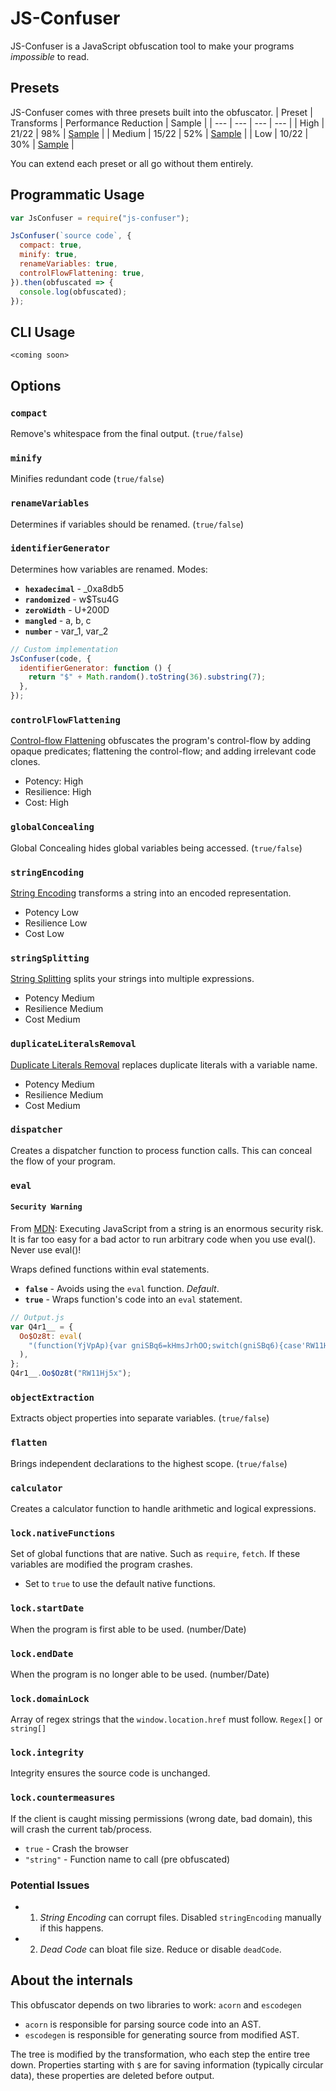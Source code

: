 # JS-Confuser

JS-Confuser is a JavaScript obfuscation tool to make your programs _impossible_ to read.

## Presets

JS-Confuser comes with three presets built into the obfuscator.
| Preset | Transforms | Performance Reduction | Sample |
| --- | --- | --- | --- |
| High | 21/22 | 98% | [Sample](https://github.com/MichaelXF/js-confuser/blob/master/samples/high.js) |
| Medium | 15/22 | 52% | [Sample](https://github.com/MichaelXF/js-confuser/blob/master/samples/medium.js) |
| Low | 10/22 | 30% | [Sample](https://github.com/MichaelXF/js-confuser/blob/master/samples/low.js) |

You can extend each preset or all go without them entirely.

## Programmatic Usage

```js
var JsConfuser = require("js-confuser");

JsConfuser(`source code`, {
  compact: true,
  minify: true,
  renameVariables: true,
  controlFlowFlattening: true,
}).then(obfuscated => {
  console.log(obfuscated);
});
```

## CLI Usage

```shell
<coming soon>
```

## Options

### `compact`

Remove's whitespace from the final output. (`true/false`)

### `minify`

Minifies redundant code (`true/false`)

### `renameVariables`

Determines if variables should be renamed. (`true/false`)

### `identifierGenerator`

Determines how variables are renamed.
Modes:

- **`hexadecimal`** - \_0xa8db5
- **`randomized`** - w$Tsu4G
- **`zeroWidth`** - U+200D
- **`mangled`** - a, b, c
- **`number`** - var_1, var_2

```js
// Custom implementation
JsConfuser(code, {
  identifierGenerator: function () {
    return "$" + Math.random().toString(36).substring(7);
  },
});
```

### `controlFlowFlattening`

[Control-flow Flattening](https://docs.jscrambler.com/code-integrity/documentation/transformations/control-flow-flattening) obfuscates the program's control-flow by
adding opaque predicates; flattening the control-flow; and adding irrelevant code clones.

- Potency: High
- Resilience: High
- Cost: High

### `globalConcealing`

Global Concealing hides global variables being accessed. (`true/false`)

### `stringEncoding`

[String Encoding](https://docs.jscrambler.com/code-integrity/documentation/transformations/string-encoding) transforms a string into an encoded representation.

- Potency Low
- Resilience Low
- Cost Low

### `stringSplitting`

[String Splitting](https://docs.jscrambler.com/code-integrity/documentation/transformations/string-splitting) splits your strings into multiple expressions.

- Potency Medium
- Resilience Medium
- Cost Medium

### `duplicateLiteralsRemoval`

[Duplicate Literals Removal](https://docs.jscrambler.com/code-integrity/documentation/transformations/duplicate-literals-removal) replaces duplicate literals with a variable name.

- Potency Medium
- Resilience Medium
- Cost Medium

### `dispatcher`

Creates a dispatcher function to process function calls. This can conceal the flow of your program.

### `eval`

#### **`Security Warning`**

From [MDN](<(https://developer.mozilla.org/en-US/docs/Web/JavaScript/Reference/Global_Objects/eval)**>): Executing JavaScript from a string is an enormous security risk. It is far too easy
for a bad actor to run arbitrary code when you use eval(). Never use eval()!

Wraps defined functions within eval statements.

- **`false`** - Avoids using the `eval` function. _Default_.
- **`true`** - Wraps function's code into an `eval` statement.

```js
// Output.js
var Q4r1__ = {
  Oo$Oz8t: eval(
    "(function(YjVpAp){var gniSBq6=kHmsJrhOO;switch(gniSBq6){case'RW11Hj5x':return console;}});"
  ),
};
Q4r1__.Oo$Oz8t("RW11Hj5x");
```

### `objectExtraction`

Extracts object properties into separate variables. (`true/false`)

### `flatten`

Brings independent declarations to the highest scope. (`true/false`)

### `calculator`

Creates a calculator function to handle arithmetic and logical expressions.

### `lock.nativeFunctions`

Set of global functions that are native. Such as `require`, `fetch`. If these variables are modified the program crashes.

- Set to `true` to use the default native functions.

### `lock.startDate`

When the program is first able to be used. (number/Date)

### `lock.endDate`

When the program is no longer able to be used. (number/Date)

### `lock.domainLock`

Array of regex strings that the `window.location.href` must follow. `Regex[]` or `string[]`

### `lock.integrity`

Integrity ensures the source code is unchanged.

### `lock.countermeasures`

If the client is caught missing permissions (wrong date, bad domain), this will crash the current tab/process.

- `true` - Crash the browser
- `"string"` - Function name to call (pre obfuscated)

### Potential Issues
 * 1. *String Encoding* can corrupt files. Disabled `stringEncoding` manually if this happens.
 * 2. *Dead Code* can bloat file size. Reduce or disable `deadCode`.

## About the internals

This obfuscator depends on two libraries to work: `acorn` and `escodegen`

- `acorn` is responsible for parsing source code into an AST.
- `escodegen` is responsible for generating source from modified AST.

The tree is modified by the transformation, who each step the entire tree down.
Properties starting with `$` are for saving information (typically circular data),
these properties are deleted before output.

